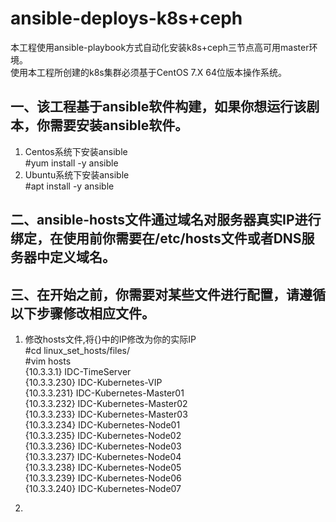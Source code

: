 # ansible-deploys-k8s+ceph
本工程使用ansible-playbook方式自动化安装k8s+ceph三节点高可用master环境。     
使用本工程所创建的k8s集群必须基于CentOS 7.X 64位版本操作系统。     
## 一、该工程基于ansible软件构建，如果你想运行该剧本，你需要安装ansible软件。
1. Centos系统下安装ansible  
#yum install -y ansible
2. Ubuntu系统下安装ansible  
#apt install -y ansible
## 二、ansible-hosts文件通过域名对服务器真实IP进行绑定，在使用前你需要在/etc/hosts文件或者DNS服务器中定义域名。   
## 三、在开始之前，你需要对某些文件进行配置，请遵循以下步骤修改相应文件。
1. 修改hosts文件,将{}中的IP修改为你的实际IP    
#cd linux_set_hosts/files/     
#vim hosts     
{10.3.3.1} IDC-TimeServer       
{10.3.3.230} IDC-Kubernetes-VIP       
{10.3.3.231} IDC-Kubernetes-Master01      
{10.3.3.232} IDC-Kubernetes-Master02      
{10.3.3.233} IDC-Kubernetes-Master03     
{10.3.3.234} IDC-Kubernetes-Node01     
{10.3.3.235} IDC-Kubernetes-Node02     
{10.3.3.236} IDC-Kubernetes-Node03    
{10.3.3.237} IDC-Kubernetes-Node04    
{10.3.3.238} IDC-Kubernetes-Node05    
{10.3.3.239} IDC-Kubernetes-Node06    
{10.3.3.240} IDC-Kubernetes-Node07    

2. 
